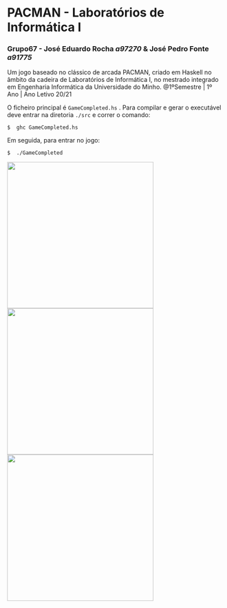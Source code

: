 # PACMAN - Laboratórios de Informática I

### __Grupo67__ - José Eduardo Rocha *a97270*  &  José Pedro Fonte *a91775*  

Um jogo baseado no clássico de arcada PACMAN, criado em Haskell no âmbito da cadeira de Laboratórios de Informática I, no mestrado integrado em Engenharia Informática da Universidade do Minho. @1ºSemestre | 1º Ano | Ano Letivo 20/21

O ficheiro principal é `GameCompleted.hs` . Para compilar e gerar o executável deve entrar na diretoria `./src` e correr o comando:

    $  ghc GameCompleted.hs

Em seguida, para entrar no jogo: 

    $  ./GameCompleted

<p float="left">
  <img src="https://raw.githubusercontent.com/josef8/Laboratorios-de-Informatica-I/main/src/ImagensParaPacman/Menus/screenSaver.png" width="340" />
  <img src="https://raw.githubusercontent.com/josef8/Laboratorios-de-Informatica-I/main/src/ImagensParaPacman/LoveStory/Frame35.png" width="340" /> 
  <img src="https://raw.githubusercontent.com/josef8/Laboratorios-de-Informatica-I/main/src/ImagensParaPacman/Menus/JogoNormal.png" width="340" />
</p>
